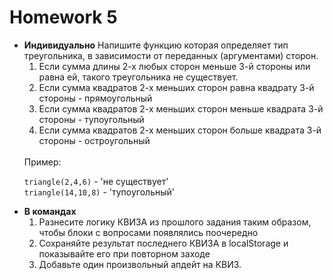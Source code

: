 <h1>
    Homework 5
</h1>

<ul>
<li>
<strong>Индивидуально</strong>
Напишите функцию которая определяет тип треугольника, в зависимости от переданных (аргументами) сторон.

<br/>

<ol>
<li>
Если сумма длины 2-х любых сторон меньше 3-й стороны или равна ей, такого треугольника не существует.
</li>
<li>
Если сумма квадратов 2-х меньших сторон равна квадрату 3-й стороны - прямоугольный
</li>
<li>
Если сумма квадратов 2-х меньших сторон меньше квадрата 3-й стороны - тупоугольный
</li>
<li>
Если сумма квадратов 2-х меньших сторон больше квадрата 3-й стороны - остроугольный
</li>
</ol>

<br/>
Пример:

<code>triangle(2,4,6)</code> - 'не существует'
<br/>
<code>triangle(14,10,8)</code> - 'тупоугольный'

</li>

<li>
<strong>В командах</strong>

<ol>
<li>
Разнесите логику КВИЗА из прошлого задания таким образом, чтобы блоки с вопросами появлялись поочередно
</li>
<li>
Сохраняйте результат последнего КВИЗА в localStorage и показывайте его при повторном заходе
</li>
<li>
Добавьте один произвольный апдейт на КВИЗ.
</li>
</ol>
</li>
</ul>